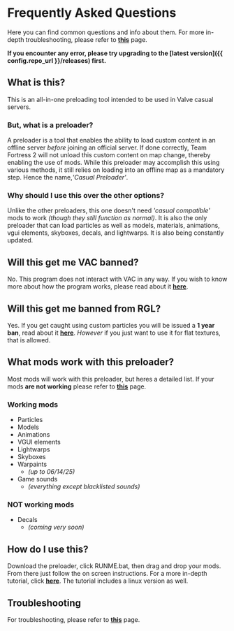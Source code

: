 # Frequently Asked Questions
Here you can find common questions and info about them. For more in-depth troubleshooting, please refer to **[this](troubleshooting.md)** page.

**If you encounter any error, please try upgrading to the [latest version]({{ config.repo_url  }}/releases) first.**

## What is this?
This is an all-in-one preloading tool intended to be used in Valve casual servers.
### But, what is a preloader?
A preloader is a tool that enables the ability to load custom content in an offline server *before* joining an official server. If done correctly, Team Fortress 2 will not unload this custom content on map change, thereby enabling the use of mods. While this preloader may accomplish this using various methods, it still relies on loading into an offline map as a mandatory step. Hence the name,*'Casual Preloader'*.
### Why should I use this over the other options?
Unlike the other preloaders, this one doesn't need *'casual compatible'* mods to work *(though they still function as normal)*. It is also the only preloader that can load particles as well as models, materials, animations, vgui elements, skyboxes, decals, and lightwarps. It is also being constantly updated.

## Will this get me VAC banned?
No. This program does not interact with VAC in any way. If you wish to know more about how the program works, please read about it **[here](how_it_works.md)**.

## Will this get me banned from RGL?
Yes. If you get caught using custom particles you will be issued a **1 year ban**, read about it **[here](https://docs.rgl.gg/rules/global/1003/#examples-of-not-allowed-mods)**. *However* if you just want to use it for flat textures, that is allowed.

## What mods work with this preloader?
Most mods will work with this preloader, but heres a detailed list. If your mods **are not working** please refer to **[this](troubleshooting.md)** page.
### Working mods
* Particles
* Models
* Animations
* VGUI elements
* Lightwarps
* Skyboxes
* Warpaints
    * *(up to 06/14/25)*
* Game sounds
    * *(everything except blacklisted sounds)*
### NOT working mods
* Decals
    * *(coming very soon)*

## How do I use this?
Download the preloader, click RUNME.bat, then drag and drop your mods. From there just follow the on screen instructions. For a more in-depth tutorial, click **[here](tutorial.md)**. The tutorial includes a linux version as well.

## Troubleshooting
For troubleshooting, please refer to **[this](troubleshooting.md)** page.
